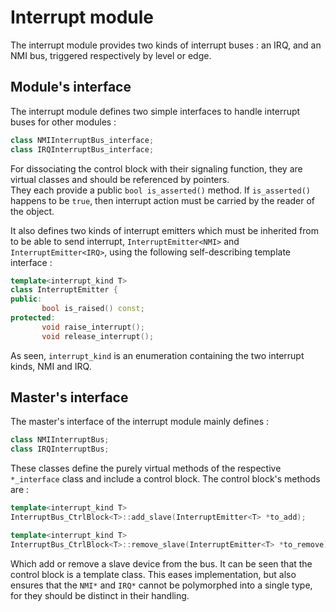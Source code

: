 # Interrupt module
The interrupt module provides two kinds of interrupt buses : an IRQ, and
an NMI bus, triggered respectively by level or edge.

## Module's interface
The interrupt module defines two simple interfaces to handle interrupt buses for
other modules :

```cpp
class NMIInterruptBus_interface;
class IRQInterruptBus_interface;
```
For dissociating the control block with their signaling function, they are
virtual classes and should be referenced by pointers.  
They each provide a public `bool is_asserted()` method. If `is_asserted()` happens to
be `true`, then interrupt action must be carried by the reader of the object.

It also defines two kinds of interrupt emitters which must be inherited
from to be able to send interrupt, `InterruptEmitter<NMI>` and `InterruptEmitter<IRQ>`,
using the following self-describing template interface :

```cpp
template<interrupt_kind T>
class InterruptEmitter {
public:
       bool is_raised() const;
protected:
       void raise_interrupt();
       void release_interrupt();
```

As seen, `interrupt_kind` is an enumeration containing the two interrupt kinds,
NMI and IRQ.

## Master's interface
The master's interface of the interrupt module mainly defines :

```cpp
class NMIInterruptBus;
class IRQInterruptBus;
```

These classes define the purely virtual methods of the respective `*_interface`
class and include a control block. The control block's methods are :

```cpp
template<interrupt_kind T>
InterruptBus_CtrlBlock<T>::add_slave(InterruptEmitter<T> *to_add);

template<interrupt_kind T>
InterruptBus_CtrlBlock<T>::remove_slave(InterruptEmitter<T> *to_remove);
```

Which add or remove a slave device from the bus. It can be seen that the
control block is a template class. This eases implementation, but also ensures that
the `NMI*` and `IRQ*` cannot be polymorphed into a single type, for they should be distinct in their handling.
